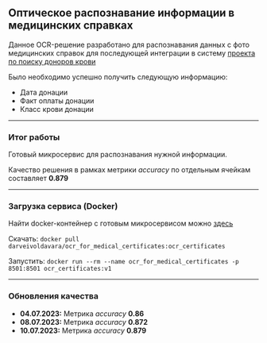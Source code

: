 ## Оптическое распознавание информации в медицинских справках

Данное OCR-решение разработано для распознавания данных с фото медицинских справок для последующей интеграции в систему [проекта по поиску доноров крови](https://donorsearch.org/)

Было необходимо успешно получить следующую информацию:
* Дата донации
* Факт оплаты донации
* Класс крови донации

---

### Итог работы

Готовый микросервис для распознавания нужной информации.

Качество решения в рамках метрики *accuracy* по отдельным ячейкам составляет **0.879**

---

### Загрузка сервиса (Docker)

Найти docker-контейнер с готовым микросервисом можно [здесь](https://hub.docker.com/repository/docker/darveivoldavara/ocr_for_medical_certificates/)

Скачать: `docker pull darveivoldavara/ocr_for_medical_certificates:ocr_certificates`

Запустить: `docker run --rm --name ocr_for_medical_certificates -p 8501:8501 ocr_certificates:v1`

---

### Обновления качества

* **04.07.2023:** Метрика *accuracy* **0.86**
* **08.07.2023:** Метрика *accuracy* **0.872**
* **10.07.2023:** Метрика *accuracy* **0.879**
